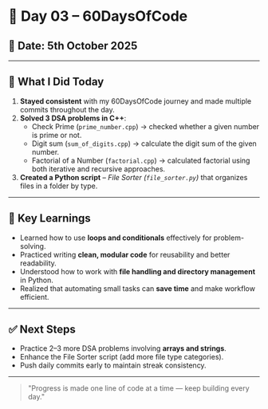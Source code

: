 # 🚀 Day 03 – 60DaysOfCode

## 📅 Date: 5th October 2025

---

## 📌 What I Did Today

1. **Stayed consistent** with my 60DaysOfCode journey and made multiple commits throughout the day.  
2. **Solved 3 DSA problems in C++**:
   - Check Prime (`prime_number.cpp`) → checked whether a given number is prime or not.  
   - Digit sum (`sum_of_digits.cpp`) → calculate the digit sum of the given number. 
   - Factorial of a Number (`factorial.cpp`) → calculated factorial using both iterative and recursive approaches.  
3. **Created a Python script** – *File Sorter (`file_sorter.py`)* that organizes files in a folder by type.  

---

## 🧠 Key Learnings

- Learned how to use **loops and conditionals** effectively for problem-solving.  
- Practiced writing **clean, modular code** for reusability and better readability.  
- Understood how to work with **file handling and directory management** in Python.  
- Realized that automating small tasks can **save time** and make workflow efficient.  

---

## ✅ Next Steps

- Practice 2–3 more DSA problems involving **arrays and strings**.  
- Enhance the File Sorter script (add more file type categories).  
- Push daily commits early to maintain streak consistency.  

---

> "Progress is made one line of code at a time — keep building every day."
